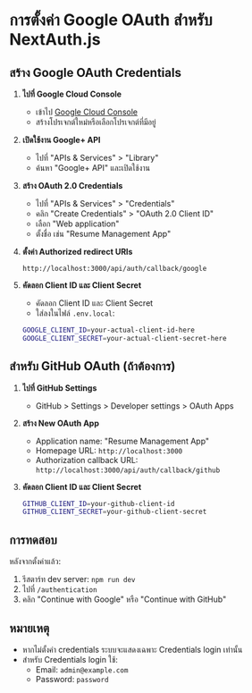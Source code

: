 # การตั้งค่า Google OAuth สำหรับ NextAuth.js

## สร้าง Google OAuth Credentials

1. **ไปที่ Google Cloud Console**
   - เข้าไป [Google Cloud Console](https://console.cloud.google.com/)
   - สร้างโปรเจกต์ใหม่หรือเลือกโปรเจกต์ที่มีอยู่

2. **เปิดใช้งาน Google+ API**
   - ไปที่ "APIs & Services" > "Library"
   - ค้นหา "Google+ API" และเปิดใช้งาน

3. **สร้าง OAuth 2.0 Credentials**
   - ไปที่ "APIs & Services" > "Credentials"
   - คลิก "Create Credentials" > "OAuth 2.0 Client ID"
   - เลือก "Web application"
   - ตั้งชื่อ เช่น "Resume Management App"

4. **ตั้งค่า Authorized redirect URIs**
   ```
   http://localhost:3000/api/auth/callback/google
   ```

5. **คัดลอก Client ID และ Client Secret**
   - คัดลอก Client ID และ Client Secret
   - ใส่ลงในไฟล์ `.env.local`:

   ```bash
   GOOGLE_CLIENT_ID=your-actual-client-id-here
   GOOGLE_CLIENT_SECRET=your-actual-client-secret-here
   ```

## สำหรับ GitHub OAuth (ถ้าต้องการ)

1. **ไปที่ GitHub Settings**
   - GitHub > Settings > Developer settings > OAuth Apps

2. **สร้าง New OAuth App**
   - Application name: "Resume Management App"
   - Homepage URL: `http://localhost:3000`
   - Authorization callback URL: `http://localhost:3000/api/auth/callback/github`

3. **คัดลอก Client ID และ Client Secret**
   ```bash
   GITHUB_CLIENT_ID=your-github-client-id
   GITHUB_CLIENT_SECRET=your-github-client-secret
   ```

## การทดสอบ

หลังจากตั้งค่าแล้ว:
1. รีสตาร์ท dev server: `npm run dev`
2. ไปที่ `/authentication`
3. คลิก "Continue with Google" หรือ "Continue with GitHub"

## หมายเหตุ

- หากไม่ตั้งค่า credentials ระบบจะแสดงเฉพาะ Credentials login เท่านั้น
- สำหรับ Credentials login ใช้:
  - Email: `admin@example.com`
  - Password: `password`
